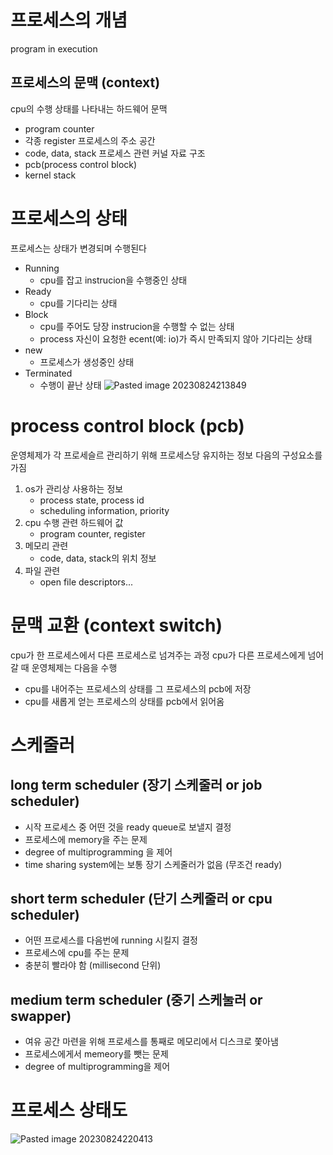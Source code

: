 # 프로세스의 개념
program in execution
## 프로세스의 문맥 (context)
cpu의 수행 상태를 나타내는 하드웨어 문맥 
- program counter 
- 각종 register 
프로세스의 주소 공간 
- code, data, stack
프로세스 관련 커널 자료 구조 
- pcb(process control block)
- kernel stack
# 프로세스의 상태 
프로세스는 상태가 변경되며 수행된다 
- Running 
	- cpu를 잡고 instrucion을 수행중인 상태 
- Ready
	- cpu를 기다리는 상태
- Block
	- cpu를 주어도 당장 instrucion을 수행할 수 없는 상태 
	- process 자신이 요청한 ecent(예: io)가 즉시 만족되지 않아 기다리는 상태 
- new 
	- 프로세스가 생성중인 상태 
- Terminated
	- 수행이 끝난 상태 
![Pasted image 20230824213849](https://github.com/Keep-Coding-Club/CS-Study/assets/87464975/47d4a1ad-03ca-4560-ab6a-f3fe1fc4dc6f)   
# process control block (pcb)
운영체제가 각 프로세슬르 관리하기 위해 프로세스당 유지하는 정보 
다음의 구성요소를 가짐 
1. os가 관리상 사용하는 정보 
	- process state, process id
	- scheduling information, priority
2. cpu 수행 관련 하드웨어 값 
	- program counter, register 
3. 메모리 관련 
	- code, data, stack의 위치 정보 
4. 파일 관련 
	- open file descriptors... 

# 문맥 교환 (context switch)
cpu가 한 프로세스에서 다른 프로세스로 넘겨주는 과정 
cpu가 다른 프로세스에게 넘어갈 때 운영체제는 다음을 수행 
- cpu를 내어주는 프로세스의 상태를 그 프로세스의 pcb에 저장 
- cpu를 새롭게 얻는 프로세스의 상태를 pcb에서 읽어옴 
# 스케줄러
## long term scheduler (장기 스케줄러 or job scheduler)
- 시작 프로세스 중 어떤 것을 ready queue로 보낼지 결정 
- 프로세스에 memory을 주는 문제 
- degree of multiprogramming 을 제어
- time sharing system에는 보통 장기 스케줄러가 없음 (무조건 ready)
## short term scheduler (단기 스케줄러 or cpu scheduler)
- 어떤 프로세스를 다음번에 running 시킬지 결정 
- 프로세스에 cpu를 주는 문제 
- 충분히 빨라야 함 (millisecond 단위)
## medium term scheduler (중기 스케눌러 or swapper)
- 여유 공간 마련을 위해 프로세스를 통째로 메모리에서 디스크로 쫓아냄
- 프로세스에게서 memeory를 뺏는 문제 
- degree of multiprogramming을 제어 
# 프로세스 상태도  
![Pasted image 20230824220413](https://github.com/Keep-Coding-Club/CS-Study/assets/87464975/312081e6-3dc8-4671-ae9f-234c27481091)   
